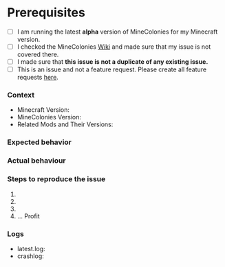 # Prerequisites

- [ ] I am running the latest **alpha** version of MineColonies for my Minecraft version.
- [ ] I checked the MineColonies [Wiki](https://wiki.minecolonies.ldtteam.com/) and made sure that my issue is not covered there.
- [ ] I made sure that **this issue is not a duplicate of any existing issue.**
- [ ] This is an issue and not a feature request. Please create all feature requests [here](https://github.com/ldtteam/minecolonies-features/issues).

<!-- If you are making a bug report, please fill out this template as best as possible, this will help
     us to understand your issue much easier. -->

### Context

<!-- Exact version, eg: 0.9.126-ALPHA or 0.9.2-RELEASE, please don't just give the Minecraft version you're playing.
Before reporting: Update to the newest minecolonies alpha and see if your issue might be fixed already.
-->

- Minecraft Version:
- MineColonies Version:
- Related Mods and Their Versions:

### Expected behavior

<!-- What would you expect to see if this feature was working as intended? -->

### Actual behaviour

<!-- What actually happens when this feature is used in it's current state?
     Try to give as much detail as possible here to help us properly understand the issue. -->

<!-- If you have any videos, images or logs relating to this issue, please post them here also. -->

### Steps to reproduce the issue

<!-- What should we do to make this issue show up in our own game?
     Try to give as much detail as possible here too so it's easier for us to reproduce this issue. -->

1. <!-- Do this -->
2. <!-- And then this -->
3. <!-- So that this happens -->
4. ... Profit

### Logs

<!-- Add your latest.log and crashlog (if you got one) to https://gist.github.com/ and put the link below. Those are often important in figuring out where issues are. -->

- latest.log: <!-- USE GIST DON'T DIRECT UPLOAD PLEASE -->
- crashlog: <!-- USE GIST DON'T DIRECT UPLOAD PLEASE -->
